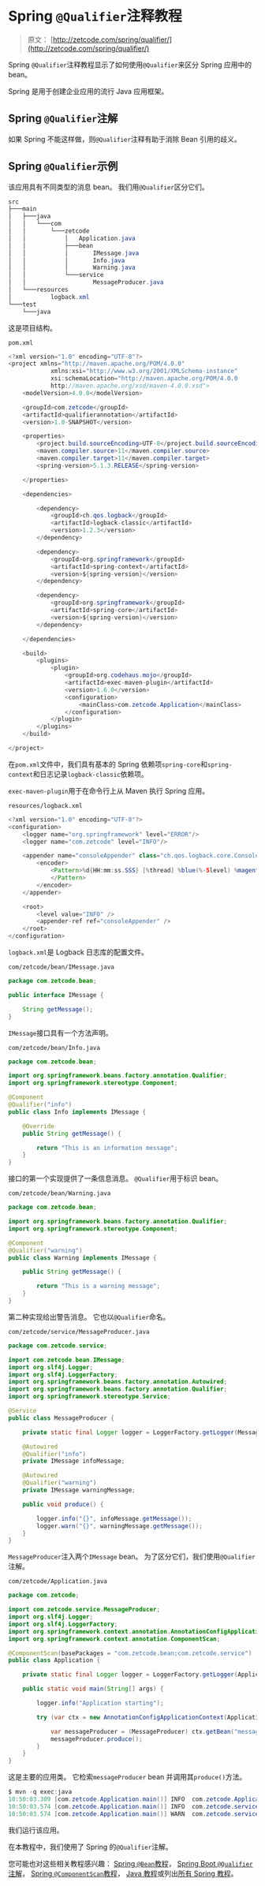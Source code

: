 # Spring `@Qualifier`注释教程

> 原文： [http://zetcode.com/spring/qualifier/](http://zetcode.com/spring/qualifier/)

Spring `@Qualifier`注释教程显示了如何使用`@Qualifier`来区分 Spring 应用中的 bean。

Spring 是用于创建企业应用的流行 Java 应用框架。

## Spring `@Qualifier`注解

如果 Spring 不能这样做，则`@Qualifier`注释有助于消除 Bean 引用的歧义。

## Spring `@Qualifier`示例

该应用具有不同类型的消息 bean。 我们用`@Qualifier`区分它们。

```java
src
├───main
│   ├───java
│   │   └───com
│   │       └───zetcode
│   │           │   Application.java
│   │           ├───bean
│   │           │       IMessage.java
│   │           │       Info.java
│   │           │       Warning.java
│   │           └───service
│   │                   MessageProducer.java
│   └───resources
│           logback.xml
└───test
    └───java

```

这是项目结构。

`pom.xml`

```java
<?xml version="1.0" encoding="UTF-8"?>
<project xmlns="http://maven.apache.org/POM/4.0.0"
            xmlns:xsi="http://www.w3.org/2001/XMLSchema-instance"
            xsi:schemaLocation="http://maven.apache.org/POM/4.0.0
            http://maven.apache.org/xsd/maven-4.0.0.xsd">
    <modelVersion>4.0.0</modelVersion>

    <groupId>com.zetcode</groupId>
    <artifactId>qualifierannotation</artifactId>
    <version>1.0-SNAPSHOT</version>

    <properties>
        <project.build.sourceEncoding>UTF-8</project.build.sourceEncoding>
        <maven.compiler.source>11</maven.compiler.source>
        <maven.compiler.target>11</maven.compiler.target>
        <spring-version>5.1.3.RELEASE</spring-version>

    </properties>

    <dependencies>

        <dependency>
            <groupId>ch.qos.logback</groupId>
            <artifactId>logback-classic</artifactId>
            <version>1.2.3</version>
        </dependency>

        <dependency>
            <groupId>org.springframework</groupId>
            <artifactId>spring-context</artifactId>
            <version>${spring-version}</version>
        </dependency>

        <dependency>
            <groupId>org.springframework</groupId>
            <artifactId>spring-core</artifactId>
            <version>${spring-version}</version>
        </dependency>

    </dependencies>

    <build>
        <plugins>
            <plugin>
                <groupId>org.codehaus.mojo</groupId>
                <artifactId>exec-maven-plugin</artifactId>
                <version>1.6.0</version>
                <configuration>
                    <mainClass>com.zetcode.Application</mainClass>
                </configuration>
            </plugin>
        </plugins>
    </build>

</project>

```

在`pom.xml`文件中，我们具有基本的 Spring 依赖项`spring-core`和`spring-context`和日志记录`logback-classic`依赖项。

`exec-maven-plugin`用于在命令行上从 Maven 执行 Spring 应用。

`resources/logback.xml`

```java
<?xml version="1.0" encoding="UTF-8"?>
<configuration>
    <logger name="org.springframework" level="ERROR"/>
    <logger name="com.zetcode" level="INFO"/>

    <appender name="consoleAppender" class="ch.qos.logback.core.ConsoleAppender">
        <encoder>
            <Pattern>%d{HH:mm:ss.SSS} [%thread] %blue(%-5level) %magenta(%logger{36}) - %msg %n
            </Pattern>
        </encoder>
    </appender>

    <root>
        <level value="INFO" />
        <appender-ref ref="consoleAppender" />
    </root>
</configuration>

```

`logback.xml`是 Logback 日志库的配置文件。

`com/zetcode/bean/IMessage.java`

```java
package com.zetcode.bean;

public interface IMessage {

    String getMessage();
}

```

`IMessage`接口具有一个方法声明。

`com/zetcode/bean/Info.java`

```java
package com.zetcode.bean;

import org.springframework.beans.factory.annotation.Qualifier;
import org.springframework.stereotype.Component;

@Component
@Qualifier("info")
public class Info implements IMessage {

    @Override
    public String getMessage() {

        return "This is an information message";
    }
}

```

接口的第一个实现提供了一条信息消息。 `@Qualifier`用于标识 bean。

`com/zetcode/bean/Warning.java`

```java
package com.zetcode.bean;

import org.springframework.beans.factory.annotation.Qualifier;
import org.springframework.stereotype.Component;

@Component
@Qualifier("warning")
public class Warning implements IMessage {

    public String getMessage() {

        return "This is a warning message";
    }
}

```

第二种实现给出警告消息。 它也以`@Qualifier`命名。

`com/zetcode/service/MessageProducer.java`

```java
package com.zetcode.service;

import com.zetcode.bean.IMessage;
import org.slf4j.Logger;
import org.slf4j.LoggerFactory;
import org.springframework.beans.factory.annotation.Autowired;
import org.springframework.beans.factory.annotation.Qualifier;
import org.springframework.stereotype.Service;

@Service
public class MessageProducer {

    private static final Logger logger = LoggerFactory.getLogger(MessageProducer.class);

    @Autowired
    @Qualifier("info")
    private IMessage infoMessage;

    @Autowired
    @Qualifier("warning")
    private IMessage warningMessage;

    public void produce() {

        logger.info("{}", infoMessage.getMessage());
        logger.warn("{}", warningMessage.getMessage());
    }
}

```

`MessageProducer`注入两个`IMessage` bean。 为了区分它们，我们使用`@Qualifier`注解。

`com/zetcode/Application.java`

```java
package com.zetcode;

import com.zetcode.service.MessageProducer;
import org.slf4j.Logger;
import org.slf4j.LoggerFactory;
import org.springframework.context.annotation.AnnotationConfigApplicationContext;
import org.springframework.context.annotation.ComponentScan;

@ComponentScan(basePackages = "com.zetcode.bean;com.zetcode.service")
public class Application {

    private static final Logger logger = LoggerFactory.getLogger(Application.class);

    public static void main(String[] args) {

        logger.info("Application starting");

        try (var ctx = new AnnotationConfigApplicationContext(Application.class)) {

            var messageProducer = (MessageProducer) ctx.getBean("messageProducer");
            messageProducer.produce();
        }
    }
}

```

这是主要的应用类。 它检索`messageProducer` bean 并调用其`produce()`方法。

```java
$ mvn -q exec:java
10:50:03.309 [com.zetcode.Application.main()] INFO  com.zetcode.Application - Application starting
10:50:03.574 [com.zetcode.Application.main()] INFO  com.zetcode.service.MessageProducer - This is an information message
10:50:03.574 [com.zetcode.Application.main()] WARN  com.zetcode.service.MessageProducer - This is a warning message

```

我们运行该应用。

在本教程中，我们使用了 Spring 的`@Qualifier`注解。

您可能也对这些相关教程感兴趣： [Spring `@Bean`教程](/spring/bean/)， [Spring Boot `@Qualifier`注解](/articles/springbootqualifier/)， [Spring `@ComponentScan`教程](/spring/componentscan/)， [Java 教程](/lang/java/)或列出[所有 Spring 教程](/all/#spring)。